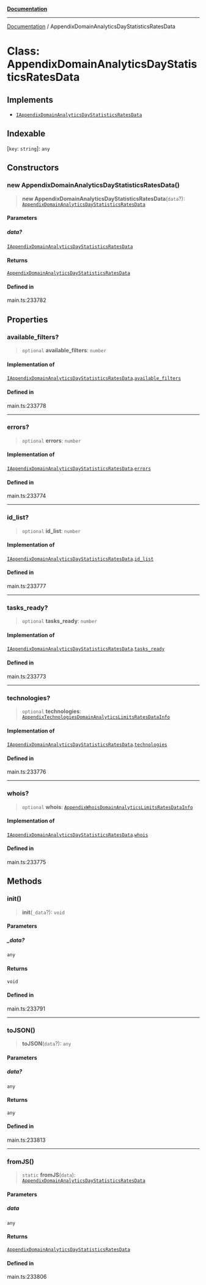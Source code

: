 [**Documentation**](../README.md)

***

[Documentation](../README.md) / AppendixDomainAnalyticsDayStatisticsRatesData

# Class: AppendixDomainAnalyticsDayStatisticsRatesData

## Implements

- [`IAppendixDomainAnalyticsDayStatisticsRatesData`](../interfaces/IAppendixDomainAnalyticsDayStatisticsRatesData.md)

## Indexable

 \[`key`: `string`\]: `any`

## Constructors

### new AppendixDomainAnalyticsDayStatisticsRatesData()

> **new AppendixDomainAnalyticsDayStatisticsRatesData**(`data`?): [`AppendixDomainAnalyticsDayStatisticsRatesData`](AppendixDomainAnalyticsDayStatisticsRatesData.md)

#### Parameters

##### data?

[`IAppendixDomainAnalyticsDayStatisticsRatesData`](../interfaces/IAppendixDomainAnalyticsDayStatisticsRatesData.md)

#### Returns

[`AppendixDomainAnalyticsDayStatisticsRatesData`](AppendixDomainAnalyticsDayStatisticsRatesData.md)

#### Defined in

main.ts:233782

## Properties

### available\_filters?

> `optional` **available\_filters**: `number`

#### Implementation of

[`IAppendixDomainAnalyticsDayStatisticsRatesData`](../interfaces/IAppendixDomainAnalyticsDayStatisticsRatesData.md).[`available_filters`](../interfaces/IAppendixDomainAnalyticsDayStatisticsRatesData.md#available_filters)

#### Defined in

main.ts:233778

***

### errors?

> `optional` **errors**: `number`

#### Implementation of

[`IAppendixDomainAnalyticsDayStatisticsRatesData`](../interfaces/IAppendixDomainAnalyticsDayStatisticsRatesData.md).[`errors`](../interfaces/IAppendixDomainAnalyticsDayStatisticsRatesData.md#errors)

#### Defined in

main.ts:233774

***

### id\_list?

> `optional` **id\_list**: `number`

#### Implementation of

[`IAppendixDomainAnalyticsDayStatisticsRatesData`](../interfaces/IAppendixDomainAnalyticsDayStatisticsRatesData.md).[`id_list`](../interfaces/IAppendixDomainAnalyticsDayStatisticsRatesData.md#id_list)

#### Defined in

main.ts:233777

***

### tasks\_ready?

> `optional` **tasks\_ready**: `number`

#### Implementation of

[`IAppendixDomainAnalyticsDayStatisticsRatesData`](../interfaces/IAppendixDomainAnalyticsDayStatisticsRatesData.md).[`tasks_ready`](../interfaces/IAppendixDomainAnalyticsDayStatisticsRatesData.md#tasks_ready)

#### Defined in

main.ts:233773

***

### technologies?

> `optional` **technologies**: [`AppendixTechnologiesDomainAnalyticsLimitsRatesDataInfo`](AppendixTechnologiesDomainAnalyticsLimitsRatesDataInfo.md)

#### Implementation of

[`IAppendixDomainAnalyticsDayStatisticsRatesData`](../interfaces/IAppendixDomainAnalyticsDayStatisticsRatesData.md).[`technologies`](../interfaces/IAppendixDomainAnalyticsDayStatisticsRatesData.md#technologies)

#### Defined in

main.ts:233776

***

### whois?

> `optional` **whois**: [`AppendixWhoisDomainAnalyticsLimitsRatesDataInfo`](AppendixWhoisDomainAnalyticsLimitsRatesDataInfo.md)

#### Implementation of

[`IAppendixDomainAnalyticsDayStatisticsRatesData`](../interfaces/IAppendixDomainAnalyticsDayStatisticsRatesData.md).[`whois`](../interfaces/IAppendixDomainAnalyticsDayStatisticsRatesData.md#whois)

#### Defined in

main.ts:233775

## Methods

### init()

> **init**(`_data`?): `void`

#### Parameters

##### \_data?

`any`

#### Returns

`void`

#### Defined in

main.ts:233791

***

### toJSON()

> **toJSON**(`data`?): `any`

#### Parameters

##### data?

`any`

#### Returns

`any`

#### Defined in

main.ts:233813

***

### fromJS()

> `static` **fromJS**(`data`): [`AppendixDomainAnalyticsDayStatisticsRatesData`](AppendixDomainAnalyticsDayStatisticsRatesData.md)

#### Parameters

##### data

`any`

#### Returns

[`AppendixDomainAnalyticsDayStatisticsRatesData`](AppendixDomainAnalyticsDayStatisticsRatesData.md)

#### Defined in

main.ts:233806
